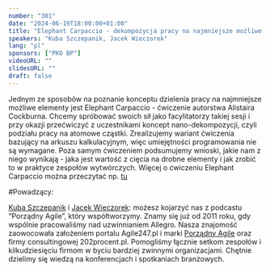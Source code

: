 ```yaml
---
number: "301"
date: "2024-06-19T18:00:00+01:00"
title: "Elephant Carpaccio - dekompozycja pracy na najmniejsze możliwe kawałki"
speakers: "Kuba Szczepanik, Jacek Wieczorek"
lang: "pl"
sponsors: ["PKO BP"]
videoURL: ""
slidesURL: ""
draft: false
---
```


Jednym ze sposobów na poznanie konceptu dzielenia pracy na najmniejsze możliwe elementy jest Elephant Carpaccio - ćwiczenie autorstwa Alistaira Cockburna. Chcemy spróbować swoich sił jako facylitatorzy takiej sesji i przy okazji przećwiczyć z uczestnikami koncept nano-dekompozycji, czyli podziału pracy na atomowe cząstki. Zrealizujemy wariant ćwiczenia bazujący na arkuszu kalkulacyjnym, więc umiejętności programowania nie są wymagane. Poza samym ćwiczeniem podsumujemy wnioski, jakie nam z niego wynikają - jaka jest wartość z cięcia na drobne elementy i jak zrobić to w praktyce zespołów wytwórczych.
Więcej o ćwiczeniu Elephant Carpaccio można przeczytać np. [tu](https://alistair.cockburn.us/wp-content/uploads/2018/02/Elephant-Carpaccio-exercise-instructions.pdf)

#Powadzący:

[Kuba Szczepanik](https://www.linkedin.com/in/kubaszczepanik/) i [Jacek Wieczorek](https://www.linkedin.com/in/jacekwieczorek/): możesz kojarzyć nas z podcastu “Porządny Agile”, który współtworzymy. Znamy się już od 2011 roku, gdy wspólnie pracowaliśmy nad uzwinnianiem Allegro. Nasza znajomość zaowocowała założeniem portalu Agile247.pl i marki [Porządny Agile](https://www.linkedin.com/company/podcast-porz%C4%85dny-agile/) oraz firmy consultingowej 202procent.pl. Pomogliśmy łącznie setkom zespołów i kilkudziesięciu firmom w byciu bardziej zwinnymi organizacjami. Chętnie dzielimy się wiedzą na konferencjach i spotkaniach branżowych.
